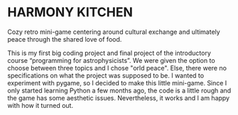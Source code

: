 # HARMONY KITCHEN
Cozy retro mini-game centering around cultural exchange and ultimately peace through the shared love of food.

This is my first big coding project and final project of the introductory course “programming for astrophysicists”. We were given the option to choose between three topics and I chose "orld peace". Else, there were no specifications on what the project was supposed to be. I wanted to experiment with pygame, so I decided to make this little mini-game. Since I only started learning Python a few months ago, the code is a little rough and the game has some aesthetic issues. Nevertheless, it works and I am happy with how it turned out. 
